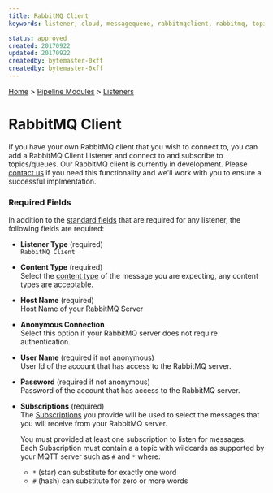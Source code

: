 ```yaml
---
title: RabbitMQ Client
keywords: listener, cloud, messagequeue, rabbitmqclient, rabbitmq, topics, queue

status: approved
created: 20170922
updated: 20170922
createdby: bytemaster-0xff
createdby: bytemaster-0xff
---
```

[Home](../../Index.md) > [Pipeline Modules](../Index.md) > [Listeners](../Listener.md)

# RabbitMQ Client

If you have your own RabbitMQ client that you wish to connect to, you can add a RabbitMQ Client Listener and connect to and subscribe
to topics/queues.  Our RabbitMQ client is currently in development.  Please [contact us](http://support.nuviot.com/contactus?source=rabbitmqclient) if you need this functionality and we'll work with you to ensure a successful implmentation.

### Required Fields

In addition to the [standard fields](../../Topics/StandardFields.md) that are required for any listener, the following fields are required:

* **Listener Type** (required)  
`RabbitMQ Client`

* **Content Type** (required)   
Select the [content type](../../Messaging/ContentTypes.md) of the message you are expecting, any content types are acceptable.

* **Host Name** (required)  
Host Name of your RabbitMQ Server

* **Anonymous Connection**     
Select this option if your RabbitMQ server does not require authentication.

* **User Name**  (required if not anonymous)     
User Id of the account that has access to the RabbitMQ server.

* **Password** (required if not anonymous)      
Password of the account that has access to the RabbitMQ server.

* **Subscriptions** (required)  
The [Subscriptions](https://www.rabbitmq.com/tutorials/tutorial-three-python.html) you provide will be used to select the messages that you will receive from your RabbitMQ server.

    You must provided at least one subscription to listen for messages.  
    Each Subscription must contain a a topic with wildcards as supported by your MQTT server such as `#` and `*` where:
  * `*` (star) can substitute for exactly one word
  * `#` (hash) can substitute for zero or more words  

